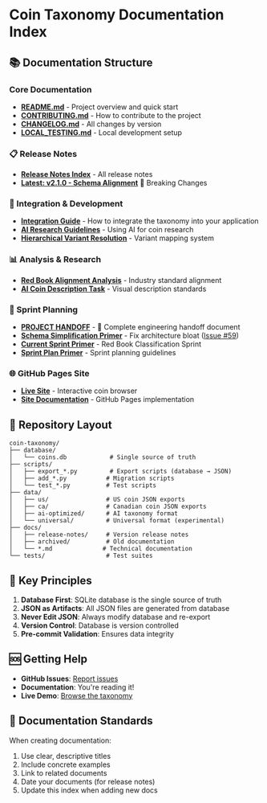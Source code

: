 # Coin Taxonomy Documentation Index

## 📚 Documentation Structure

### Core Documentation
- **[README.md](../README.md)** - Project overview and quick start
- **[CONTRIBUTING.md](../CONTRIBUTING.md)** - How to contribute to the project
- **[CHANGELOG.md](../CHANGELOG.md)** - All changes by version
- **[LOCAL_TESTING.md](../LOCAL_TESTING.md)** - Local development setup

### 📋 Release Notes
- **[Release Notes Index](./release-notes/README.md)** - All release notes
- **[Latest: v2.1.0 - Schema Alignment](./release-notes/2025-09-04-schema-alignment.md)** 🚨 Breaking Changes

### 🔧 Integration & Development
- **[Integration Guide](./INTEGRATION_GUIDE.md)** - How to integrate the taxonomy into your application
- **[AI Research Guidelines](./AI_RESEARCH_GUIDELINES.md)** - Using AI for coin research
- **[Hierarchical Variant Resolution](./HIERARCHICAL_VARIANT_RESOLUTION.md)** - Variant mapping system

### 📊 Analysis & Research
- **[Red Book Alignment Analysis](./red_book_alignment_analysis.md)** - Industry standard alignment
- **[AI Coin Description Task](./ai-coin-description-task.md)** - Visual description standards

### 🚀 Sprint Planning
- **[PROJECT HANDOFF](./PROJECT_HANDOFF.md)** - 📌 Complete engineering handoff document
- **[Schema Simplification Primer](./SCHEMA_SIMPLIFICATION_PRIMER.md)** - Fix architecture bloat ([Issue #59](https://github.com/mattsilv/coin-taxonomy/issues/59))
- **[Current Sprint Primer](../NEXT_SPRINT_PRIMER.md)** - Red Book Classification Sprint
- **[Sprint Plan Primer](./SPRINT_PLAN_PRIMER.md)** - Sprint planning guidelines

### 🌐 GitHub Pages Site
- **[Live Site](https://mattsilv.github.io/coin-taxonomy/)** - Interactive coin browser
- **[Site Documentation](./index.html)** - GitHub Pages implementation

## 📁 Repository Layout

```
coin-taxonomy/
├── database/
│   └── coins.db            # Single source of truth
├── scripts/
│   ├── export_*.py         # Export scripts (database → JSON)
│   ├── add_*.py           # Migration scripts
│   └── test_*.py          # Test scripts
├── data/
│   ├── us/                # US coin JSON exports
│   ├── ca/                # Canadian coin JSON exports
│   ├── ai-optimized/      # AI taxonomy format
│   └── universal/         # Universal format (experimental)
├── docs/
│   ├── release-notes/     # Version release notes
│   ├── archived/          # Old documentation
│   └── *.md              # Technical documentation
└── tests/                 # Test suites
```

## 🔑 Key Principles

1. **Database First**: SQLite database is the single source of truth
2. **JSON as Artifacts**: All JSON files are generated from database
3. **Never Edit JSON**: Always modify database and re-export
4. **Version Control**: Database is version controlled
5. **Pre-commit Validation**: Ensures data integrity

## 🆘 Getting Help

- **GitHub Issues**: [Report issues](https://github.com/mattsilv/coin-taxonomy/issues)
- **Documentation**: You're reading it!
- **Live Demo**: [Browse the taxonomy](https://mattsilv.github.io/coin-taxonomy/)

## 📝 Documentation Standards

When creating documentation:
1. Use clear, descriptive titles
2. Include concrete examples
3. Link to related documents
4. Date your documents (for release notes)
5. Update this index when adding new docs